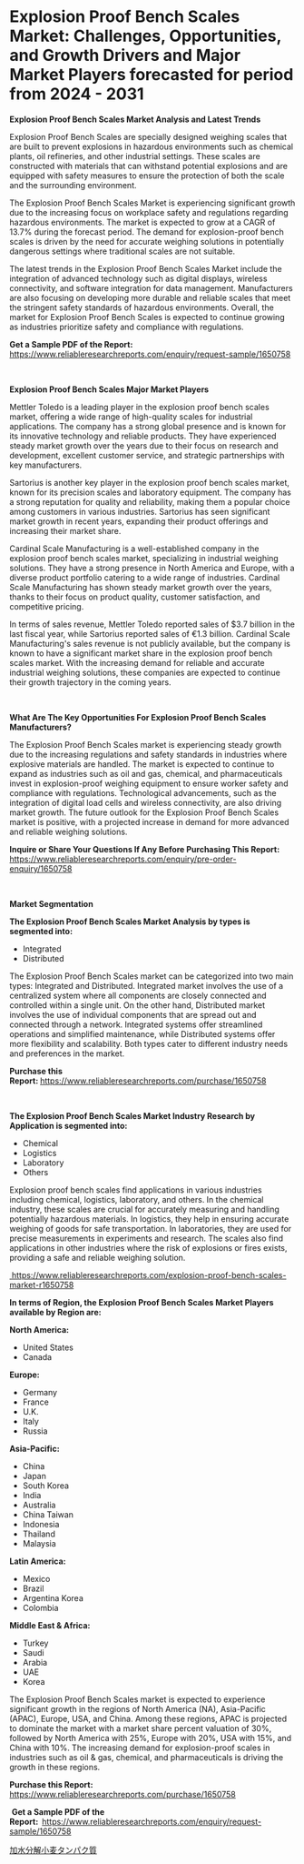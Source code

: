 <p><h1>Explosion Proof Bench Scales Market: Challenges, Opportunities, and Growth Drivers and Major Market Players forecasted for period from 2024 - 2031</h1></p><p><strong>Explosion Proof Bench Scales Market Analysis and Latest Trends</strong></p>
<p><p>Explosion Proof Bench Scales are specially designed weighing scales that are built to prevent explosions in hazardous environments such as chemical plants, oil refineries, and other industrial settings. These scales are constructed with materials that can withstand potential explosions and are equipped with safety measures to ensure the protection of both the scale and the surrounding environment.</p><p>The Explosion Proof Bench Scales Market is experiencing significant growth due to the increasing focus on workplace safety and regulations regarding hazardous environments. The market is expected to grow at a CAGR of 13.7% during the forecast period. The demand for explosion-proof bench scales is driven by the need for accurate weighing solutions in potentially dangerous settings where traditional scales are not suitable.</p><p>The latest trends in the Explosion Proof Bench Scales Market include the integration of advanced technology such as digital displays, wireless connectivity, and software integration for data management. Manufacturers are also focusing on developing more durable and reliable scales that meet the stringent safety standards of hazardous environments. Overall, the market for Explosion Proof Bench Scales is expected to continue growing as industries prioritize safety and compliance with regulations.</p></p>
<p><strong>Get a Sample PDF of the Report:&nbsp;</strong> <a href="https://www.reliableresearchreports.com/enquiry/request-sample/1650758">https://www.reliableresearchreports.com/enquiry/request-sample/1650758</a></p>
<p>&nbsp;</p>
<p><strong>Explosion Proof Bench Scales Major Market Players</strong></p>
<p><p>Mettler Toledo is a leading player in the explosion proof bench scales market, offering a wide range of high-quality scales for industrial applications. The company has a strong global presence and is known for its innovative technology and reliable products. They have experienced steady market growth over the years due to their focus on research and development, excellent customer service, and strategic partnerships with key manufacturers.</p><p>Sartorius is another key player in the explosion proof bench scales market, known for its precision scales and laboratory equipment. The company has a strong reputation for quality and reliability, making them a popular choice among customers in various industries. Sartorius has seen significant market growth in recent years, expanding their product offerings and increasing their market share.</p><p>Cardinal Scale Manufacturing is a well-established company in the explosion proof bench scales market, specializing in industrial weighing solutions. They have a strong presence in North America and Europe, with a diverse product portfolio catering to a wide range of industries. Cardinal Scale Manufacturing has shown steady market growth over the years, thanks to their focus on product quality, customer satisfaction, and competitive pricing.</p><p>In terms of sales revenue, Mettler Toledo reported sales of $3.7 billion in the last fiscal year, while Sartorius reported sales of €1.3 billion. Cardinal Scale Manufacturing's sales revenue is not publicly available, but the company is known to have a significant market share in the explosion proof bench scales market. With the increasing demand for reliable and accurate industrial weighing solutions, these companies are expected to continue their growth trajectory in the coming years.</p></p>
<p>&nbsp;</p>
<p><strong>What Are The Key Opportunities For Explosion Proof Bench Scales Manufacturers?</strong></p>
<p><p>The Explosion Proof Bench Scales market is experiencing steady growth due to the increasing regulations and safety standards in industries where explosive materials are handled. The market is expected to continue to expand as industries such as oil and gas, chemical, and pharmaceuticals invest in explosion-proof weighing equipment to ensure worker safety and compliance with regulations. Technological advancements, such as the integration of digital load cells and wireless connectivity, are also driving market growth. The future outlook for the Explosion Proof Bench Scales market is positive, with a projected increase in demand for more advanced and reliable weighing solutions.</p></p>
<p><strong>Inquire or Share Your Questions If Any Before Purchasing This Report:</strong> <a href="https://www.reliableresearchreports.com/enquiry/pre-order-enquiry/1650758">https://www.reliableresearchreports.com/enquiry/pre-order-enquiry/1650758</a></p>
<p>&nbsp;</p>
<p><strong>Market Segmentation</strong></p>
<p><strong>The Explosion Proof Bench Scales Market Analysis by types is segmented into:</strong></p>
<p><ul><li>Integrated</li><li>Distributed</li></ul></p>
<p><p>The Explosion Proof Bench Scales market can be categorized into two main types: Integrated and Distributed. Integrated market involves the use of a centralized system where all components are closely connected and controlled within a single unit. On the other hand, Distributed market involves the use of individual components that are spread out and connected through a network. Integrated systems offer streamlined operations and simplified maintenance, while Distributed systems offer more flexibility and scalability. Both types cater to different industry needs and preferences in the market.</p></p>
<p><strong>Purchase this Report:&nbsp;</strong><a href="https://www.reliableresearchreports.com/purchase/1650758">https://www.reliableresearchreports.com/purchase/1650758</a></p>
<p>&nbsp;</p>
<p><strong>The Explosion Proof Bench Scales Market Industry Research by Application is segmented into:</strong></p>
<p><ul><li>Chemical</li><li>Logistics</li><li>Laboratory</li><li>Others</li></ul></p>
<p><p>Explosion proof bench scales find applications in various industries including chemical, logistics, laboratory, and others. In the chemical industry, these scales are crucial for accurately measuring and handling potentially hazardous materials. In logistics, they help in ensuring accurate weighing of goods for safe transportation. In laboratories, they are used for precise measurements in experiments and research. The scales also find applications in other industries where the risk of explosions or fires exists, providing a safe and reliable weighing solution.</p></p>
<p><a href="https://www.reliableresearchreports.com/explosion-proof-bench-scales-market-r1650758">&nbsp;https://www.reliableresearchreports.com/explosion-proof-bench-scales-market-r1650758</a></p>
<p><strong>In terms of Region, the Explosion Proof Bench Scales Market Players available by Region are:</strong></p>
<p>
    <p> <strong> North America: </strong>
        <ul>
            <li>United States</li>
            <li>Canada</li>
        </ul>
        </p> 
    <p> <strong> Europe: </strong>
        <ul>
            <li>Germany</li>
            <li>France</li>
            <li>U.K.</li>
            <li>Italy</li>
            <li>Russia</li>
        </ul>
        </p> 
    <p> <strong> Asia-Pacific: </strong>
        <ul>
            <li>China</li>
            <li>Japan</li>
            <li>South Korea</li>
            <li>India</li>
            <li>Australia</li>
            <li>China Taiwan</li>
            <li>Indonesia</li>
            <li>Thailand</li>
            <li>Malaysia</li>
        </ul>
        </p> 
    <p> <strong> Latin America: </strong>
        <ul>
            <li>Mexico</li>
            <li>Brazil</li>
            <li>Argentina Korea</li>
            <li>Colombia</li>
        </ul>
        </p> 
    <p> <strong> Middle East & Africa: </strong>
        <ul>
            <li>Turkey</li>
            <li>Saudi</li>
            <li>Arabia</li>
            <li>UAE</li>
            <li>Korea</li>
        </ul>
    </p>
    </p>
<p><p>The Explosion Proof Bench Scales market is expected to experience significant growth in the regions of North America (NA), Asia-Pacific (APAC), Europe, USA, and China. Among these regions, APAC is projected to dominate the market with a market share percent valuation of 30%, followed by North America with 25%, Europe with 20%, USA with 15%, and China with 10%. The increasing demand for explosion-proof scales in industries such as oil & gas, chemical, and pharmaceuticals is driving the growth in these regions.</p></p>
<p><strong>Purchase this Report: </strong><a href="https://www.reliableresearchreports.com/purchase/1650758">https://www.reliableresearchreports.com/purchase/1650758</a></p>
<p>&nbsp;<strong>Get a Sample PDF of the Report:&nbsp;&nbsp;</strong><a href="https://www.reliableresearchreports.com/enquiry/request-sample/1650758">https://www.reliableresearchreports.com/enquiry/request-sample/1650758</a></p>
<p><strong></strong></p>
<p><p><a href="https://github.com/lily-u-genius/Market-Research-Report-List-1/blob/main/546406227910.md">加水分解小麦タンパク質</a></p></p>